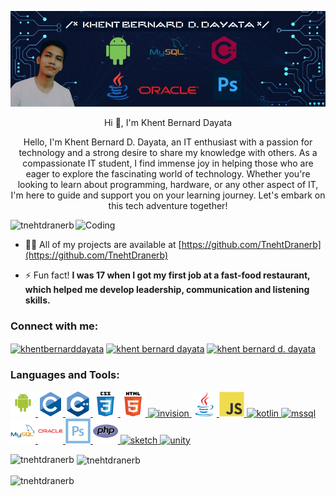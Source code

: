 ![logo](https://github.com/TnehtDranerb/KhentDayata/blob/main/banner%20last.jpg)
<p text align="center";style="font-size: 30px;">Hi 👋, I'm Khent Bernard Dayata</p>
<p text align="center";style="font-size: 16px;">Hello, I'm Khent Bernard D. Dayata, an IT enthusiast with a passion for technology and a strong desire to share my knowledge with others. As a compassionate IT student, I find immense joy in helping those who are eager to explore the fascinating world of technology. Whether you're looking to learn about programming, hardware, or any other aspect of IT, I'm here to guide and support you on your learning journey. Let's embark on this tech adventure together!</p>

 <img align="right" alt="Coding" width="400" src="https://64.media.tumblr.com/e85d4e1a60f19b2c62bb7a88a73eabc5/tumblr_o7vs1zNO341runoqyo2_540.gifv">

<p align="left"> <img src="https://komarev.com/ghpvc/?username=tnehtdranerb&label=Profile%20views&color=0e75b6&style=flat" alt="tnehtdranerb" /> </p>

- 👨‍💻 All of my projects are available at [https://github.com/TnehtDranerb](https://github.com/TnehtDranerb)

- ⚡ Fun fact! **I was 17 when I got my first job at a fast-food restaurant, which helped me develop leadership, communication and listening skills.**

<h3 align="left">Connect with me:</h3>
<p align="left">
<a href="https://fb.com/khentbernarddayata" target="blank"><img align="center" src="https://raw.githubusercontent.com/rahuldkjain/github-profile-readme-generator/master/src/images/icons/Social/facebook.svg" alt="khentbernarddayata" height="30" width="40" /></a>
<a href="https://instagram.com/khent bernard dayata" target="blank"><img align="center" src="https://raw.githubusercontent.com/rahuldkjain/github-profile-readme-generator/master/src/images/icons/Social/instagram.svg" alt="khent bernard dayata" height="30" width="40" /></a>
<a href="https://www.youtube.com/c/khent bernard d. dayata" target="blank"><img align="center" src="https://raw.githubusercontent.com/rahuldkjain/github-profile-readme-generator/master/src/images/icons/Social/youtube.svg" alt="khent bernard d. dayata" height="30" width="40" /></a>
</p>

<h3 align="left">Languages and Tools:</h3>
<p align="left"> <a href="https://developer.android.com" target="_blank" rel="noreferrer"> <img src="https://raw.githubusercontent.com/devicons/devicon/master/icons/android/android-original-wordmark.svg" alt="android" width="40" height="40"/> </a> <a href="https://www.cprogramming.com/" target="_blank" rel="noreferrer"> <img src="https://raw.githubusercontent.com/devicons/devicon/master/icons/c/c-original.svg" alt="c" width="40" height="40"/> </a> <a href="https://www.w3schools.com/cpp/" target="_blank" rel="noreferrer"> <img src="https://raw.githubusercontent.com/devicons/devicon/master/icons/cplusplus/cplusplus-original.svg" alt="cplusplus" width="40" height="40"/> </a> <a href="https://www.w3schools.com/css/" target="_blank" rel="noreferrer"> <img src="https://raw.githubusercontent.com/devicons/devicon/master/icons/css3/css3-original-wordmark.svg" alt="css3" width="40" height="40"/> </a> <a href="https://www.w3.org/html/" target="_blank" rel="noreferrer"> <img src="https://raw.githubusercontent.com/devicons/devicon/master/icons/html5/html5-original-wordmark.svg" alt="html5" width="40" height="40"/> </a> <a href="https://www.invisionapp.com/" target="_blank" rel="noreferrer"> <img src="https://www.vectorlogo.zone/logos/invisionapp/invisionapp-icon.svg" alt="invision" width="40" height="40"/> </a> <a href="https://www.java.com" target="_blank" rel="noreferrer"> <img src="https://raw.githubusercontent.com/devicons/devicon/master/icons/java/java-original.svg" alt="java" width="40" height="40"/> </a> <a href="https://developer.mozilla.org/en-US/docs/Web/JavaScript" target="_blank" rel="noreferrer"> <img src="https://raw.githubusercontent.com/devicons/devicon/master/icons/javascript/javascript-original.svg" alt="javascript" width="40" height="40"/> </a> <a href="https://kotlinlang.org" target="_blank" rel="noreferrer"> <img src="https://www.vectorlogo.zone/logos/kotlinlang/kotlinlang-icon.svg" alt="kotlin" width="40" height="40"/> </a> <a href="https://www.microsoft.com/en-us/sql-server" target="_blank" rel="noreferrer"> <img src="https://www.svgrepo.com/show/303229/microsoft-sql-server-logo.svg" alt="mssql" width="40" height="40"/> </a> <a href="https://www.mysql.com/" target="_blank" rel="noreferrer"> <img src="https://raw.githubusercontent.com/devicons/devicon/master/icons/mysql/mysql-original-wordmark.svg" alt="mysql" width="40" height="40"/> </a> <a href="https://www.oracle.com/" target="_blank" rel="noreferrer"> <img src="https://raw.githubusercontent.com/devicons/devicon/master/icons/oracle/oracle-original.svg" alt="oracle" width="40" height="40"/> </a> <a href="https://www.photoshop.com/en" target="_blank" rel="noreferrer"> <img src="https://raw.githubusercontent.com/devicons/devicon/master/icons/photoshop/photoshop-line.svg" alt="photoshop" width="40" height="40"/> </a> <a href="https://www.php.net" target="_blank" rel="noreferrer"> <img src="https://raw.githubusercontent.com/devicons/devicon/master/icons/php/php-original.svg" alt="php" width="40" height="40"/> </a> <a href="https://www.sketch.com/" target="_blank" rel="noreferrer"> <img src="https://www.vectorlogo.zone/logos/sketchapp/sketchapp-icon.svg" alt="sketch" width="40" height="40"/> </a> <a href="https://unity.com/" target="_blank" rel="noreferrer"> <img src="https://www.vectorlogo.zone/logos/unity3d/unity3d-icon.svg" alt="unity" width="40" height="40"/> </a> </p>

<p><img align="left" src="https://github-readme-stats.vercel.app/api/top-langs?username=tnehtdranerb&show_icons=true&locale=en&layout=compact" alt="tnehtdranerb" /></p>

<p>&nbsp;<img align="center" src="https://github-readme-stats.vercel.app/api?username=tnehtdranerb&show_icons=true&locale=en" alt="tnehtdranerb" /></p>

<p><img align="center" src="https://github-readme-streak-stats.herokuapp.com/?user=tnehtdranerb&" alt="tnehtdranerb" /></p>
